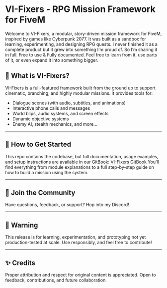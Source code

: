 # VI-Fixers - RPG Mission Framework for FiveM

Welcome to VI-Fixers, a modular, story-driven mission framework for FiveM, inspired by games like Cyberpunk 2077. It was built as a sandbox for learning, experimenting, and designing RPG quests. I never finished it as a complete product but it grew into something I’m proud of.
So I’m sharing it in full. Free to use & Fully documented.
Feel free to learn from it, use parts of it, or even expand it into something bigger.

## 🎨 What is VI-Fixers?

VI-Fixers is a full-featured framework built from the ground up to support cinematic, branching, and highly modular missions. It provides tools for:

- Dialogue scenes (with audio, subtitles, and animations)
- Interactive phone calls and messages
- World blips, audio systems, and screen effects
- Dynamic objective systems
- Enemy AI, stealth mechanics, and more...

---

## 🔧 How to Get Started

This repo contains the codebase, but full documentation, usage examples, and setup instructions are available in our GitBook: [VI-Fixers GitBook](https://voidline.gitbook.io/)
You'll find everything from module explanations to a full step-by-step guide on how to build a mission using the system.

---

## 🚀 Join the Community

Have questions, feedback, or support? Hop into my Discord!

---

## 🚧 Warning

This release is for learning, experimentation, and prototyping not yet production-tested at scale. Use responsibly, and feel free to contribute!

---

## ✨ Credits

Proper attribution and respect for original content is appreciated. Open to feedback, contributions, and future collaboration.
